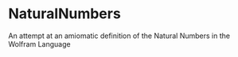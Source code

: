 NaturalNumbers
==============

An attempt at an amiomatic definition of the Natural Numbers in the Wolfram Language
